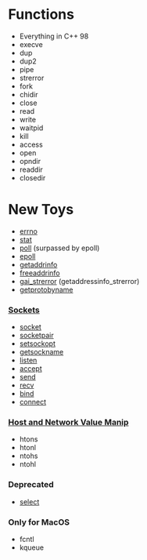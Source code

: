 
# Functions
- Everything in C++ 98
- execve
- dup
- dup2
- pipe
- strerror
- fork
- chidir
- close
- read
- write
- waitpid
- kill
- access
- open
- opndir
- readdir
- closedir

# New Toys

- [errno](https://www.man7.org/linux/man-pages/man3/errno.3.html)
- [stat](https://www.man7.org/linux/man-pages/man2/stat.2.html)
- [poll](https://www.man7.org/linux/man-pages/man2/poll.2.html) (surpassed by epoll)
- [epoll](https://www.man7.org/linux/man-pages/man7/epoll.7.html) 
- [getaddrinfo](https://www.man7.org/linux/man-pages/man3/getaddrinfo.3.html)
- [freeaddrinfo](https://www.man7.org/linux/man-pages/man3/freeaddrinfo.3p.html)
- [gai_strerror](https://www.man7.org/linux/man-pages/man3/gai_strerror.3p.html) (getaddressinfo_strerror)
- [getprotobyname](https://www.man7.org/linux/man-pages/man3/getprotent.3p.html)

### [Sockets](https://en.wikipedia.org/wiki/Berkeley_sockets)
- [socket](https://www.man7.org/linux/man-pages/man2/socket.2.html)
- [socketpair](https://www.man7.org/linux/man-pages/man2/socketpair.2.html)
- [setsockopt](https://www.man7.org/linux/man-pages/man3/setsockopt.3p.html)
- [getsockname](https://www.man7.org/linux/man-pages/man2/getsockname.2.html)
- [listen](https://www.man7.org/linux/man-pages/man2/listen.2.html)
- [accept](https://www.man7.org/linux/man-pages/man2/accept.2.html)
- [send](https://www.man7.org/linux/man-pages/man2/send.2.html)
- [recv](https://www.man7.org/linux/man-pages/man2/recv.2.html)
- [bind](https://www.man7.org/linux/man-pages/man2/bind.2.html)
- [connect](https://www.man7.org/linux/man-pages/man2/connect.2.html)

### [Host and Network Value Manip]((https://www.man7.org/linux/man-pages/man3/htons.3p.html))
- htons
- htonl
- ntohs
- ntohl

### Deprecated
- [select](https://www.man7.org/linux/man-pages/man2/select.2.html)

### Only for MacOS
- fcntl
- kqueue
